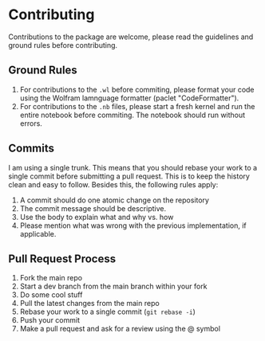 # Contributing

Contributions to the package are welcome, please read the guidelines and ground rules before contributing.

## Ground Rules

1. For contributions to the `.wl` before commiting, please format your code using the Wolfram lamnguage formatter (paclet "CodeFormatter").
2. For contributions to the `.nb` files, please start a fresh kernel and run the entire notebook before commiting. The notebook should run without errors.

## Commits

I am using a single trunk. This means that you should rebase your work to a single commit before submitting a pull request. This is to keep the history clean and easy to follow. Besides this, the following rules apply:

1. A commit should do one atomic change on the repository
2. The commit message should be descriptive.
3. Use the body to explain what and why vs. how
4. Please mention what was wrong with the previous implementation, if applicable.

## Pull Request Process

1. Fork the main repo
2. Start a dev branch from the main branch within your fork
3. Do some cool stuff
4. Pull the latest changes from the main repo
5. Rebase your work to a single commit (`git rebase -i`)
6. Push your commit
7. Make a pull request and ask for a review using the @ symbol
